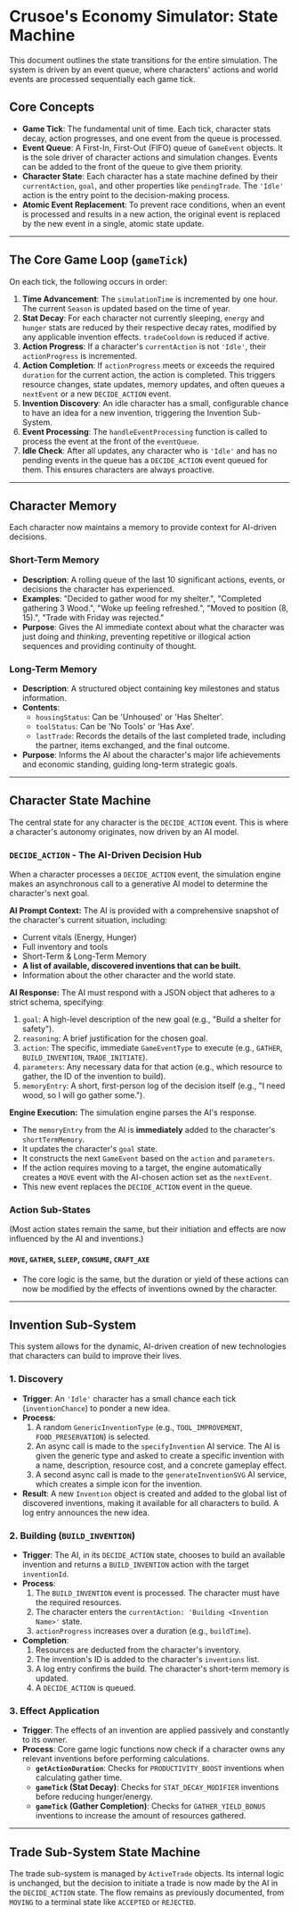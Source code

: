 # Crusoe's Economy Simulator: State Machine

This document outlines the state transitions for the entire simulation. The system is driven by an event queue, where characters' actions and world events are processed sequentially each game tick.

## Core Concepts

-   **Game Tick**: The fundamental unit of time. Each tick, character stats decay, action progresses, and one event from the queue is processed.
-   **Event Queue**: A First-In, First-Out (FIFO) queue of `GameEvent` objects. It is the sole driver of character actions and simulation changes. Events can be added to the front of the queue to give them priority.
-   **Character State**: Each character has a state machine defined by their `currentAction`, `goal`, and other properties like `pendingTrade`. The `'Idle'` action is the entry point to the decision-making process.
-   **Atomic Event Replacement**: To prevent race conditions, when an event is processed and results in a new action, the original event is replaced by the new event in a single, atomic state update.

---

## The Core Game Loop (`gameTick`)

On each tick, the following occurs in order:

1.  **Time Advancement**: The `simulationTime` is incremented by one hour. The current `Season` is updated based on the time of year.
2.  **Stat Decay**: For each character not currently sleeping, `energy` and `hunger` stats are reduced by their respective decay rates, modified by any applicable invention effects. `tradeCooldown` is reduced if active.
3.  **Action Progress**: If a character's `currentAction` is not `'Idle'`, their `actionProgress` is incremented.
4.  **Action Completion**: If `actionProgress` meets or exceeds the required `duration` for the current action, the action is completed. This triggers resource changes, state updates, memory updates, and often queues a `nextEvent` or a new `DECIDE_ACTION` event.
5.  **Invention Discovery**: An idle character has a small, configurable chance to have an idea for a new invention, triggering the Invention Sub-System.
6.  **Event Processing**: The `handleEventProcessing` function is called to process the event at the front of the `eventQueue`.
7.  **Idle Check**: After all updates, any character who is `'Idle'` and has no pending events in the queue has a `DECIDE_ACTION` event queued for them. This ensures characters are always proactive.

---
## Character Memory

Each character now maintains a memory to provide context for AI-driven decisions.

### Short-Term Memory
-   **Description**: A rolling queue of the last 10 significant actions, events, or decisions the character has experienced.
-   **Examples**: "Decided to gather wood for my shelter.", "Completed gathering 3 Wood.", "Woke up feeling refreshed.", "Moved to position (8, 15).", "Trade with Friday was rejected."
-   **Purpose**: Gives the AI immediate context about what the character was just doing and *thinking*, preventing repetitive or illogical action sequences and providing continuity of thought.

### Long-Term Memory
-   **Description**: A structured object containing key milestones and status information.
-   **Contents**:
    -   `housingStatus`: Can be 'Unhoused' or 'Has Shelter'.
    -   `toolStatus`: Can be 'No Tools' or 'Has Axe'.
    -   `lastTrade`: Records the details of the last completed trade, including the partner, items exchanged, and the final outcome.
-   **Purpose**: Informs the AI about the character's major life achievements and economic standing, guiding long-term strategic goals.

---

## Character State Machine

The central state for any character is the `DECIDE_ACTION` event. This is where a character's autonomy originates, now driven by an AI model.

### `DECIDE_ACTION` - The AI-Driven Decision Hub

When a character processes a `DECIDE_ACTION` event, the simulation engine makes an asynchronous call to a generative AI model to determine the character's next goal.

**AI Prompt Context:**
The AI is provided with a comprehensive snapshot of the character's current situation, including:
-   Current vitals (Energy, Hunger)
-   Full inventory and tools
-   Short-Term & Long-Term Memory
-   **A list of available, discovered inventions that can be built.**
-   Information about the other character and the world state.

**AI Response:**
The AI must respond with a JSON object that adheres to a strict schema, specifying:
1.  `goal`: A high-level description of the new goal (e.g., "Build a shelter for safety").
2.  `reasoning`: A brief justification for the chosen goal.
3.  `action`: The specific, immediate `GameEventType` to execute (e.g., `GATHER`, `BUILD_INVENTION`, `TRADE_INITIATE`).
4.  `parameters`: Any necessary data for that action (e.g., which resource to gather, the ID of the invention to build).
5.  `memoryEntry`: A short, first-person log of the decision itself (e.g., "I need wood, so I will go gather some.").

**Engine Execution:**
The simulation engine parses the AI's response.
-   The `memoryEntry` from the AI is **immediately** added to the character's `shortTermMemory`.
-   It updates the character's `goal` state.
-   It constructs the next `GameEvent` based on the `action` and `parameters`.
-   If the action requires moving to a target, the engine automatically creates a `MOVE` event with the AI-chosen action set as the `nextEvent`.
-   This new event replaces the `DECIDE_ACTION` event in the queue.

### Action Sub-States

(Most action states remain the same, but their initiation and effects are now influenced by the AI and inventions.)

#### `MOVE`, `GATHER`, `SLEEP`, `CONSUME`, `CRAFT_AXE`
-   The core logic is the same, but the duration or yield of these actions can now be modified by the effects of inventions owned by the character.

---
## Invention Sub-System

This system allows for the dynamic, AI-driven creation of new technologies that characters can build to improve their lives.

### 1. Discovery
-   **Trigger**: An `'Idle'` character has a small chance each tick (`inventionChance`) to ponder a new idea.
-   **Process**:
    1. A random `GenericInventionType` (e.g., `TOOL_IMPROVEMENT`, `FOOD_PRESERVATION`) is selected.
    2. An async call is made to the `specifyInvention` AI service. The AI is given the generic type and asked to create a specific invention with a name, description, resource cost, and a concrete gameplay effect.
    3. A second async call is made to the `generateInventionSVG` AI service, which creates a simple icon for the invention.
-   **Result**: A new `Invention` object is created and added to the global list of discovered inventions, making it available for all characters to build. A log entry announces the new idea.

### 2. Building (`BUILD_INVENTION`)
-   **Trigger**: The AI, in its `DECIDE_ACTION` state, chooses to build an available invention and returns a `BUILD_INVENTION` action with the target `inventionId`.
-   **Process**:
    1. The `BUILD_INVENTION` event is processed. The character must have the required resources.
    2. The character enters the `currentAction: 'Building <Invention Name>'` state.
    3. `actionProgress` increases over a duration (e.g., `buildTime`).
-   **Completion**:
    1. Resources are deducted from the character's inventory.
    2. The invention's ID is added to the character's `inventions` list.
    3. A log entry confirms the build. The character's short-term memory is updated.
    4. A `DECIDE_ACTION` is queued.

### 3. Effect Application
-   **Trigger**: The effects of an invention are applied passively and constantly to its owner.
-   **Process**: Core game logic functions now check if a character owns any relevant inventions before performing calculations.
    -   **`getActionDuration`**: Checks for `PRODUCTIVITY_BOOST` inventions when calculating gather time.
    -   **`gameTick` (Stat Decay)**: Checks for `STAT_DECAY_MODIFIER` inventions before reducing hunger/energy.
    -   **`gameTick` (Gather Completion)**: Checks for `GATHER_YIELD_BONUS` inventions to increase the amount of resources gathered.

---
## Trade Sub-System State Machine

The trade sub-system is managed by `ActiveTrade` objects. Its internal logic is unchanged, but the decision to initiate a trade is now made by the AI in the `DECIDE_ACTION` state. The flow remains as previously documented, from `MOVING` to a terminal state like `ACCEPTED` or `REJECTED`.
